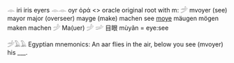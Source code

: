 𓁹 iri iris eyers 𓁹𓁹 oyr ὁρά <> oracle
original root with m:
𓌵 mvoyer (see) mayor major (overseer) mayge (make) machen
see [moye](Moye) mäugen mögen maken machen
𓌶 Ma(uer)  𓌶    𓌷
目眼 mùyǎn = eye:see 

𓌵𓄿𓄿 Egyptian mnemonics: An aar flies in the air, below you see (mvoyer) his ___.